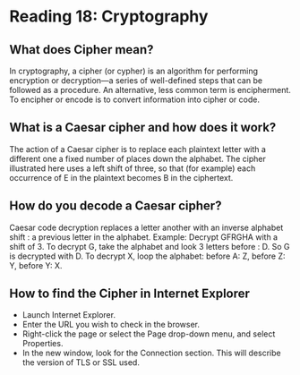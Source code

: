 # Reading 18: Cryptography

## What does Cipher mean?

In cryptography, a cipher (or cypher) is an algorithm for performing encryption or decryption—a series of well-defined steps that can be followed as a procedure. An alternative, less common term is encipherment. To encipher or encode is to convert information into cipher or code.

## What is a Caesar cipher and how does it work?

The action of a Caesar cipher is to replace each plaintext letter with a different one a fixed number of places down the alphabet. The cipher illustrated here uses a left shift of three, so that (for example) each occurrence of E in the plaintext becomes B in the ciphertext.

## How do you decode a Caesar cipher?

Caesar code decryption replaces a letter another with an inverse alphabet shift : a previous letter in the alphabet. Example: Decrypt GFRGHA with a shift of 3. To decrypt G, take the alphabet and look 3 letters before : D. So G is decrypted with D. To decrypt X, loop the alphabet: before A: Z, before Z: Y, before Y: X.

## How to find the Cipher in Internet Explorer

- Launch Internet Explorer.
- Enter the URL you wish to check in the browser.
- Right-click the page or select the Page drop-down menu, and select        Properties.
- In the new window, look for the Connection section. This will describe the version of TLS or SSL used.
